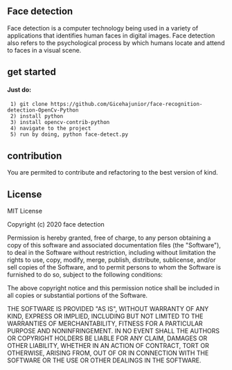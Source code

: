 ## Face detection 
Face detection is a computer technology being used in a variety of applications that identifies human faces in digital images. Face detection also refers to the psychological process by which humans locate and attend to faces in a visual scene.

## get started
#### Just do:
     1) git clone https://github.com/Gicehajunior/face-recognition-detection-OpenCv-Python
     2) install python 
     3) install opencv-contrib-python
     4) navigate to the project
     5) run by doing, python face-detect.py
     
 ## contribution
 You are permited to contribute and refactoring to the best version of kind.
 
 ## License
 MIT License

Copyright (c) 2020 face detection 

Permission is hereby granted, free of charge, to any person obtaining a copy
of this software and associated documentation files (the "Software"), to deal
in the Software without restriction, including without limitation the rights
to use, copy, modify, merge, publish, distribute, sublicense, and/or sell
copies of the Software, and to permit persons to whom the Software is
furnished to do so, subject to the following conditions:

The above copyright notice and this permission notice shall be included in all
copies or substantial portions of the Software.

THE SOFTWARE IS PROVIDED "AS IS", WITHOUT WARRANTY OF ANY KIND, EXPRESS OR
IMPLIED, INCLUDING BUT NOT LIMITED TO THE WARRANTIES OF MERCHANTABILITY,
FITNESS FOR A PARTICULAR PURPOSE AND NONINFRINGEMENT. IN NO EVENT SHALL THE
AUTHORS OR COPYRIGHT HOLDERS BE LIABLE FOR ANY CLAIM, DAMAGES OR OTHER
LIABILITY, WHETHER IN AN ACTION OF CONTRACT, TORT OR OTHERWISE, ARISING FROM,
OUT OF OR IN CONNECTION WITH THE SOFTWARE OR THE USE OR OTHER DEALINGS IN THE
SOFTWARE.




